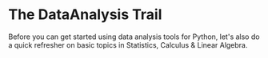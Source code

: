 # The DataAnalysis Trail

Before you can get started using data analysis tools for Python, let's also do a quick refresher on basic topics in Statistics, Calculus & Linear Algebra.




